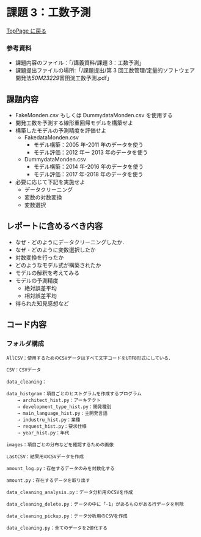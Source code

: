 # 課題 3：工数予測

[TopPage に戻る](../README.md)

### 参考資料

- 課題内容のファイル：「/講義資料/課題 3：工数予測」
- 課題提出ファイルの場所:「/課題提出/第 3 回工数管理/定量的ソフトウェア開発法*50M23229*富田洸工数予測.pdf」

## 課題内容

- FakeMonden.csv もしくは DummydataMonden.csv を使用する
- 開発工数を予測する線形重回帰モデルを構築せよ
- 構築したモデルの予測精度を評価せよ
  - FakedataMonden.csv
    - モデル構築：2005 年-2011 年のデータを使う
    - モデル評価：2012 年ー 2013 年のデータを使う
  - DummydataMonden.csv
    - モデル構築：2014 年-2016 年のデータを使う
    - モデル評価：2017 年-2018 年のデータを使う
- 必要に応じて下記を実施せよ
  - データクリーニング
  - 変数の対数変換
  - 変数選択

## レポートに含めるべき内容

- なぜ・どのようにデータクリーニングしたか．
- なぜ・どのように変数選択したか
- 対数変換を行ったか
- どのようなモデル式が構築されたか
- モデルの解釈を考えてみる
- モデルの予測精度
  - 絶対誤差平均
  - 相対誤差平均
- 得られた知見感想など

## コード内容

### フォルダ構成

```Shell
AllCSV：使用するためのCSVデータはすべて文字コードをUTF8形式にしている．

CSV：CSVデータ

data_cleaning：

data_histgram：項目ごとのヒストグラムを作成するプログラム
	→ architect_hist.py：アーキテクト
	→ development_type_hist.py：開発種別
	→ main_language_hist.py：主開発言語
	→ industru_hist.py：業種
	→ request_hist.py：要求仕様
	→ year_hist.py：年代

images：項目ごとの分布などを確認するための画像

LastCSV：結果用のCSVデータを作成

amount_log.py：存在するデータのみを対数化する

amount.py：存在するデータを取り出す

data_cleaning_analysis.py：データ分析用のCSVを作成

data_cleaning_delete.py：データの中に「-1」があるものがある行データを削除

data_cleaning_pickup.py：データ分析用のCSVを作成

data_cleaning.py：全てのデータを2値化する
```
